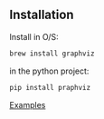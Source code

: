 ## Installation
Install in O/S: 
```bash
brew install graphviz
```
in the python project:
```bash
pip install praphviz
```
[Examples](https://graphviz.readthedocs.io/en/stable/examples.html)
